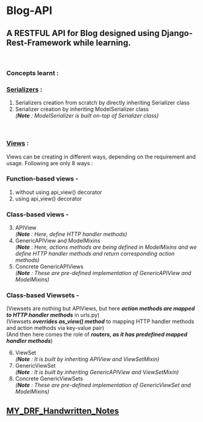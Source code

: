 # Blog-API
## A RESTFUL API for Blog designed using Django-Rest-Framework while learning.
<br>

### Concepts learnt :

### [Serializers](https://github.com/shubham-techie/Blog-API/blob/master/app/serializers.py) : 
1. Serializers creation from scratch by directly inheriting Serializer class
2. Serializer creation by inheriting ModelSerializer class \
  *(**Note** : ModelSerializer is built on-top of Serializer class)*
  <br>
  
### [Views](https://github.com/shubham-techie/Blog-API/blob/master/app/views.py) :
Views can be creating in different ways, depending on the requirement and usage. Following are only 8 ways :

### Function-based views -
1. without using api_view() decorator
2. using api_view() decorator

### Class-based views -
3. APIView \
   *(**Note** : Here, define HTTP handler methods)*
4. GenericAPIView and ModelMixins \
   *(**Note** : Here, actions methods are being defined in ModelMixins and we define HTTP handler methods and return corresponding action methods)*
5. Concrete GenericAPIViews \
   *(**Note** : These are pre-defined implementation of GenericAPIView and ModelMixins)*

### Class-based Viewsets -
(Viewsets are nothing but APIViews, but here ***action methods are mapped to HTTP handler methods*** in urls.py) \
(Viewsets ***overrides as_view() method*** to mapping HTTP handler methods and action methods via key-value pair) \
(And then here comes the role of ***routers, as it has predefined mapped handler methods***) 

6. ViewSet \
   *(**Note** : It is built by inheriting APIView and ViewSetMixin)* 
7. GenericViewSet \
   *(**Note** : It is built by inheriting GenericAPIView and ViewSetMixin)* 
8. Concrete GenericViewSets \
   *(**Note** : These are pre-defined implementation of GenericViewSet and ModelMixins)* 
   
   
## [MY_DRF_Handwritten_Notes](https://drive.google.com/file/d/1b3Icw5JfjeXxsYSUloKlLd48GG2EL-YM/view?usp=sharing)
